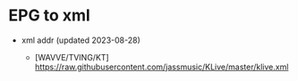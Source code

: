 # EPG to xml

* xml addr (updated 2023-08-28)

  - [WAVVE/TVING/KT]
    https://raw.githubusercontent.com/jassmusic/KLive/master/klive.xml

